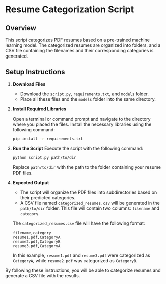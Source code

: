 # Resume Categorization Script

## Overview

This script categorizes PDF resumes based on a pre-trained machine learning model. The categorized resumes are organized into folders, and a CSV file containing the filenames and their corresponding categories is generated.

## Setup Instructions

1. **Download Files**

   - Download the `script.py`, `requirements.txt`, and `models` folder.
   - Place all these files and the `models` folder into the same directory.

2. **Install Required Libraries**

    Open a terminal or command prompt and navigate to the directory where you placed the files. Install the necessary libraries using the following command:

    ```bash
    pip install -r requirements.txt
    ```

3. **Run the Script**
    Execute the script with the following command:
    ```bash
    python script.py path/to/dir
    ```
    Replace `path/to/dir` with the path to the folder containing your resume PDF files.

4. **Expected Output**
    * The script will organize the PDF files into subdirectories based on their predicted categories.
    * A CSV file named `categorized_resumes.csv` will be generated in the `path/to/dir` folder. This file will contain two columns: `filename` and `category`.

    The `categorized_resumes.csv` file will have the following format:
    ```csv
    filename,category
    resume1.pdf,CategoryA
    resume2.pdf,CategoryB
    resume3.pdf,CategoryA
    ```
    In this example, `resume1.pdf` and `resume3.pdf` were categorized as `CategoryA`, while `resume2.pdf` was categorized as `CategoryB`.

By following these instructions, you will be able to categorize resumes and generate a CSV file with the results.
